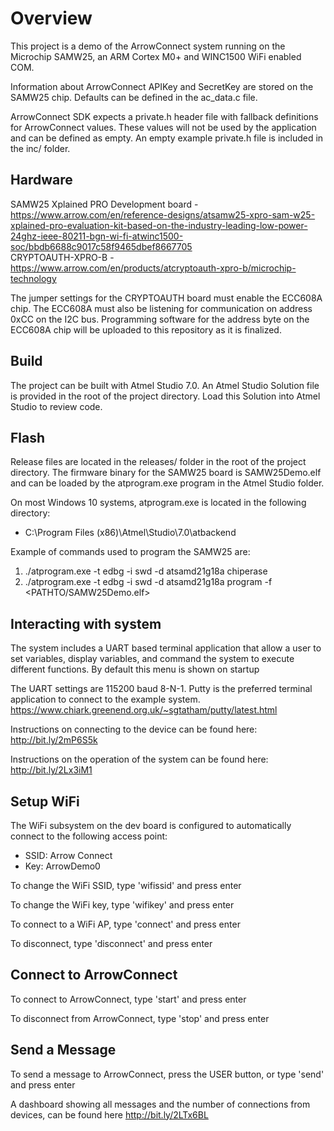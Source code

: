# Overview #

This project is a demo of the ArrowConnect system running on the Microchip SAMW25, an ARM Cortex M0+ and WINC1500 WiFi enabled COM.

Information about ArrowConnect APIKey and SecretKey are stored on the SAMW25 chip.  Defaults can be defined in the ac_data.c file.

ArrowConnect SDK expects a private.h header file with fallback definitions for ArrowConnect values.  These values will not be used by the application and can be defined as empty.  An empty example private.h file is included in the inc/ folder.

## Hardware ##

SAMW25 Xplained PRO Development board - https://www.arrow.com/en/reference-designs/atsamw25-xpro-sam-w25-xplained-pro-evaluation-kit-based-on-the-industry-leading-low-power-24ghz-ieee-80211-bgn-wi-fi-atwinc1500-soc/bbdb6688c9017c58f9465dbef8667705  
CRYPTOAUTH-XPRO-B - https://www.arrow.com/en/products/atcryptoauth-xpro-b/microchip-technology  

The jumper settings for the CRYPTOAUTH board must enable the ECC608A chip.  The ECC608A must also be listening for communication on address 0xCC on the I2C bus. Programming software for the address byte on the ECC608A chip will be uploaded to this repository as it is finalized.


## Build ##
The project can be built with Atmel Studio 7.0.  An Atmel Studio Solution file is provided in the root of the project directory.  Load this Solution into Atmel Studio to review code. 

## Flash ##
Release files are located in the releases/ folder in the root of the project directory.  The firmware binary for the SAMW25 board is SAMW25Demo.elf and can be loaded by the atprogram.exe program in the Atmel Studio folder.

On most Windows 10 systems, atprogram.exe is located in the following directory:

* C:\Program Files (x86)\Atmel\Studio\7.0\atbackend

Example of commands used to program the SAMW25 are:

1. ./atprogram.exe -t edbg -i swd -d atsamd21g18a chiperase
2. ./atprogram.exe -t edbg -i swd -d atsamd21g18a program -f <PATHTO/SAMW25Demo.elf>


## Interacting with system ##

The system includes a UART based terminal application that allow a user to set variables, display variables, and command the system to execute different functions.  By default this menu is shown on startup

The UART settings are 115200 baud 8-N-1.  Putty is the preferred terminal application to connect to the example system. https://www.chiark.greenend.org.uk/~sgtatham/putty/latest.html

Instructions on connecting to the device can be found here: http://bit.ly/2mP6S5k

Instructions on the operation of the system can be found here: http://bit.ly/2Lx3iM1

## Setup WiFi ##

The WiFi subsystem on the dev board is configured to automatically connect to the following access point:

* SSID: Arrow Connect
* Key: ArrowDemo0

To change the WiFi SSID, type 'wifissid' and press enter

To change the WiFi key, type 'wifikey' and press enter

To connect to a WiFi AP, type 'connect' and press enter

To disconnect, type 'disconnect' and press enter


## Connect to ArrowConnect ##

To connect to ArrowConnect, type 'start' and press enter

To disconnect from ArrowConnect, type 'stop' and press enter


## Send a Message ##

To send a message to ArrowConnect, press the USER button, or type 'send' and press enter

A dashboard showing all messages and the number of connections from devices, can be found here http://bit.ly/2LTx6BL

